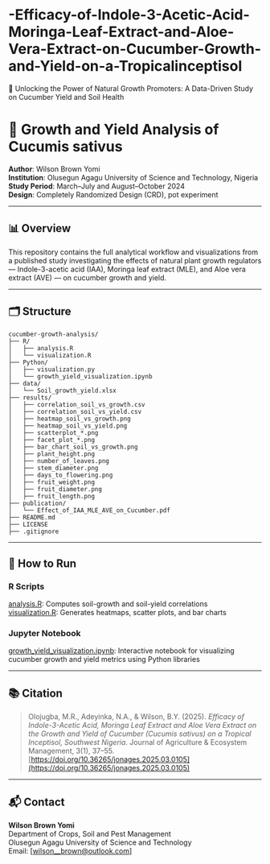 # -Efficacy-of-Indole-3-Acetic-Acid-Moringa-Leaf-Extract-and-Aloe-Vera-Extract-on-Cucumber-Growth-and-Yield-on-a-Tropicalinceptisol
🌿 Unlocking the Power of Natural Growth Promoters: A Data-Driven Study on Cucumber Yield and Soil Health
# 🥒 Growth and Yield Analysis of Cucumis sativus

**Author**: Wilson Brown Yomi  
**Institution**: Olusegun Agagu University of Science and Technology, Nigeria  
**Study Period**: March–July and August–October 2024  
**Design**: Completely Randomized Design (CRD), pot experiment

---

## 📊 Overview

This repository contains the full analytical workflow and visualizations from a published study investigating the effects of natural plant growth regulators — Indole-3-acetic acid (IAA), Moringa leaf extract (MLE), and Aloe vera extract (AVE) — on cucumber growth and yield.

---

## 🗂️ Structure

```
cucumber-growth-analysis/
├── R/
│   ├── analysis.R
│   └── visualization.R
├── Python/
│   ├── visualization.py
│   └── growth_yield_visualization.ipynb
├── data/
│   └── Soil_growth_yield.xlsx
├── results/
│   ├── correlation_soil_vs_growth.csv
│   ├── correlation_soil_vs_yield.csv
│   ├── heatmap_soil_vs_growth.png
│   ├── heatmap_soil_vs_yield.png
│   ├── scatterplot_*.png
│   ├── facet_plot_*.png
│   ├── bar_chart_soil_vs_growth.png
│   ├── plant_height.png
│   ├── number_of_leaves.png
│   ├── stem_diameter.png
│   ├── days_to_flowering.png
│   ├── fruit_weight.png
│   ├── fruit_diameter.png
│   ├── fruit_length.png
├── publication/
│   └── Effect_of_IAA_MLE_AVE_on_Cucumber.pdf
├── README.md
├── LICENSE
├── .gitignore
```


---

## 🧪 How to Run

### R Scripts
[analysis.R](Cucumber-growth-analysis/R/cucumber-growth-analysis-R-analysis.R): Computes soil-growth and soil-yield correlations  
[visualization.R](Cucumber-growth-analysis/R/cucumber-growth-analysis-Visualization.R): Generates heatmaps, scatter plots, and bar charts

### Jupyter Notebook
[growth_yield_visualization.ipynb](Cucumber-growth-analysis/Python/growth_yield_visualization.ipnyb.ipynb): Interactive notebook for visualizing cucumber growth and yield metrics using Python libraries

---

## 📚 Citation

> Olojugba, M.R., Adeyinka, N.A., & Wilson, B.Y. (2025). *Efficacy of Indole-3-Acetic Acid, Moringa Leaf Extract and Aloe Vera Extract on the Growth and Yield of Cucumber (Cucumis sativus) on a Tropical Inceptisol, Southwest Nigeria*. Journal of Agriculture & Ecosystem Management, 3(1), 37–55. [https://doi.org/10.36265/jonages.2025.03.0105](https://doi.org/10.36265/jonages.2025.03.0105)

---

## 📬 Contact

**Wilson Brown Yomi**  
Department of Crops, Soil and Pest Management  
Olusegun Agagu University of Science and Technology   
Email: [wilson__brown@outlook.com]
